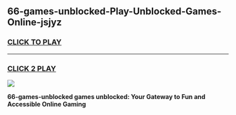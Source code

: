 
## 66-games-unblocked-Play-Unblocked-Games-Online-jsjyz
<h3>
<a href="https://premium76.site?title=66-games-unblocked&ref=25A">CLICK TO PLAY</a></h3>
<hr>

<h3>
<a href="https://premium76.site?title=66-games-unblocked&ref=25A">CLICK 2 PLAY</a>
  
</h3>

<a href="https://premium76.site?title=66-games-unblocked&ref=25A"><img src="https://clearcache.store/games.png"></a>


**66-games-unblocked games unblocked: Your Gateway to Fun and Accessible Online Gaming**
